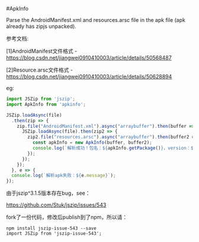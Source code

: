 #ApkInfo

Parse the AndroidManifest.xml and resources.arsc file in the apk file (apk already has zipjs unpacked).

参考文档:

[1]AndroidManifest文件格式  - <https://blog.csdn.net/jiangwei0910410003/article/details/50568487>

[2]Resource.arsc文件格式 - <https://blog.csdn.net/jiangwei0910410003/article/details/50628894>


eg:
```js
import JSZip from 'jszip';
import ApkInfo from 'apkinfo';

JSZip.loadAsync(file)
  .then(zip => {
    zip.file("AndroidManifest.xml").async("arraybuffer").then(buffer => {
      JSZip.loadAsync(file).then(zip2 => {
        zip2.file("resources.arsc").async("arraybuffer").then(buffer2 => {
          const apkInfo = new ApkInfo(buffer, buffer2);
          console.log(`解析成功！包名：${apkInfo.getPackage()}，version：${apkInfo.getVersionName()}, label: ${apkInfo.getLabel()}`);
        });
      });
    });
  }, e => {
  console.log(`解析apk失败：${e.message}`);
});
```

由于jszip^3.1.5版本存在bug，see：

https://github.com/Stuk/jszip/issues/543

fork了一份代码，修改后publish到了npm，所以请：

```shell
npm install jszip-issue-543 --save
import JSZip from 'jszip-issue-543';
```

